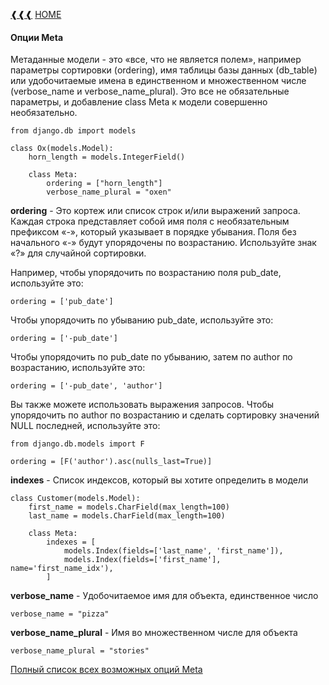 [❰❰❰](https://github.com/L1quide/CheatSeets/blob/master/Django_main.md)  [HOME](https://github.com/L1quide/CheatSeets/blob/master/README.md)

#### Опции Meta

Метаданные модели - это «все, что не является полем», например параметры сортировки (ordering), имя таблицы базы данных (db_table) или удобочитаемые имена в единственном и множественном числе (verbose_name и verbose_name_plural). Это все не обязательные параметры, и добавление class Meta к модели совершенно необязательно.


    from django.db import models
    
    class Ox(models.Model):
        horn_length = models.IntegerField()
    
        class Meta:
            ordering = ["horn_length"]
            verbose_name_plural = "oxen"
            
            
**ordering** - Это кортеж или список строк и/или выражений запроса. Каждая строка представляет собой имя поля с необязательным префиксом «-», который указывает в порядке убывания. Поля без начального «-» будут упорядочены по возрастанию. Используйте знак «?» для случайной сортировки.

Например, чтобы упорядочить по возрастанию поля pub_date, используйте это:

    ordering = ['pub_date']   
    
Чтобы упорядочить по убыванию pub_date, используйте это:

    ordering = ['-pub_date']
    
Чтобы упорядочить по pub_date по убыванию, затем по author по возрастанию, используйте это:

    ordering = ['-pub_date', 'author']
    
Вы также можете использовать выражения запросов. Чтобы упорядочить по author по возрастанию и сделать сортировку значений NULL последней, используйте это:

    from django.db.models import F
    
    ordering = [F('author').asc(nulls_last=True)]
    
    
**indexes** - Список индексов, который вы хотите определить в модели

    class Customer(models.Model):
        first_name = models.CharField(max_length=100)
        last_name = models.CharField(max_length=100)
    
        class Meta:
            indexes = [
                models.Index(fields=['last_name', 'first_name']),
                models.Index(fields=['first_name'], name='first_name_idx'),
            ]
       
**verbose_name** - Удобочитаемое имя для объекта, единственное число

    verbose_name = "pizza"
    
**verbose_name_plural** - Имя во множественном числе для объекта

    verbose_name_plural = "stories"



           
[Полный список всех возможных опций Meta](https://django.fun/docs/django/ru/3.0/ref/models/options/)